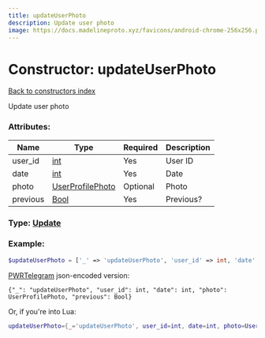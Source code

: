 ```yaml
---
title: updateUserPhoto
description: Update user photo
image: https://docs.madelineproto.xyz/favicons/android-chrome-256x256.png
---
```

# Constructor: updateUserPhoto  
[Back to constructors index](index.md)



Update user photo

### Attributes:

| Name     |    Type       | Required | Description |
|----------|---------------|----------|-------------|
|user\_id|[int](../types/int.md) | Yes|User ID|
|date|[int](../types/int.md) | Yes|Date|
|photo|[UserProfilePhoto](../types/UserProfilePhoto.md) | Optional|Photo|
|previous|[Bool](../types/Bool.md) | Yes|Previous?|



### Type: [Update](../types/Update.md)


### Example:

```php
$updateUserPhoto = ['_' => 'updateUserPhoto', 'user_id' => int, 'date' => int, 'photo' => UserProfilePhoto, 'previous' => Bool];
```  

[PWRTelegram](https://pwrtelegram.xyz) json-encoded version:

```
{"_": "updateUserPhoto", "user_id": int, "date": int, "photo": UserProfilePhoto, "previous": Bool}
```


Or, if you're into Lua:

```lua
updateUserPhoto={_='updateUserPhoto', user_id=int, date=int, photo=UserProfilePhoto, previous=Bool}

```


